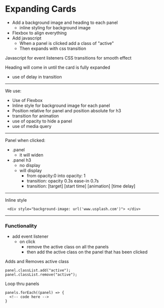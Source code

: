 # Expanding Cards

- Add a background image and heading to each panel
  - inline styling for background image
- Flexbox to align everything
- Add javascript
  - When a panel is clicked add a class of "active"
  - Then expands with css transition

Javascript for event listeners
CSS transitions for smooth effect

Heading will come in until the card is fully expanded

- use of delay in transition

---

We use:

- Use of Flexbox
- Inline style for background image for each panel
- Position relative for panel and position absolute for h3
- transition for animation
- use of opacity to hide a panel
- use of media query

---

Panel when clicked:

- .panel
  - it will widen
- .panel h3
  - no display
  - will display
    - from opacity:0 into opacity: 1
    - transition: opacity 0.3s ease-in 0.7s
    - transition: [target] [start time] [animation] [time delay]

---

Inline style

```
 <div style="background-image: url('www.usplash.com')"> </div>

```

---

### Functionality

- add event listener
  - on click
    - remove the active class on all the panels
    - then add the active class on the panel that has been clicked

Adds and Removes active class

```
panel.classList.add("active");
panel.classList.remove("active");
```

Loop thru panels

```
panels.forEach((panel) => {
  <!-- code here -->
}
```
